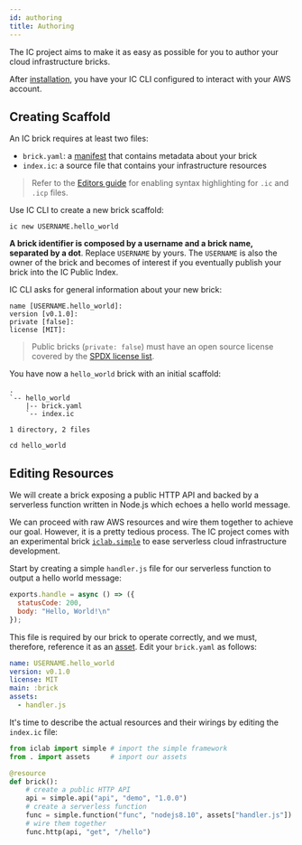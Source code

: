 ```yaml
---
id: authoring
title: Authoring
---
```


The IC project aims to make it as easy as possible for you to author
your cloud infrastructure bricks.

After [installation](start-installation.md), you have your IC CLI
configured to interact with your AWS account.

## Creating Scaffold

An IC brick requires at least two files:

- `brick.yaml`: a [manifest](api-manifest.md) that contains metadata about your brick
- `index.ic`: a source file that contains your infrastructure resources

> Refer to the [Editors guide](guide-editors.md) for enabling syntax
> highlighting for `.ic` and `.icp` files.

Use IC CLI to create a new brick scaffold:

```shell
ic new USERNAME.hello_world
```

**A brick identifier is composed by a username and a brick name,
separated by a dot**. Replace `USERNAME` by yours. The `USERNAME` is
also the owner of the brick and becomes of interest if you eventually
publish your brick into the IC Public Index.

IC CLI asks for general information about your new brick:

```shell
name [USERNAME.hello_world]:
version [v0.1.0]:
private [false]:
license [MIT]:
```

> Public bricks (`private: false`) must have an open source license
> covered by the [SPDX license list][spdx-licenses].

You have now a `hello_world` brick with an initial scaffold:

```shell
.
`-- hello_world
    |-- brick.yaml
    `-- index.ic

1 directory, 2 files
```

```shell
cd hello_world
```

## Editing Resources

We will create a brick exposing a public HTTP API and backed by a
serverless function written in Node.js which echoes a hello world
message.

We can proceed with raw AWS resources and wire them together to achieve
our goal. However, it is a pretty tedious process. The IC project comes
with an experimental brick [`iclab.simple`][iclabsimple-github] to ease 
serverless cloud infrastructure development.

Start by creating a simple `handler.js` file for our serverless function
to output a hello world message:

```js
exports.handle = async () => ({
  statusCode: 200,
  body: "Hello, World!\n"
});
```

This file is required by our brick to operate correctly, and we must,
therefore, reference it as an [asset](api-assets.md). Edit your
`brick.yaml` as follows:

```yaml
name: USERNAME.hello_world
version: v0.1.0
license: MIT
main: :brick
assets:
  - handler.js
```

It's time to describe the actual resources and their wirings by editing
the `index.ic` file:

```python
from iclab import simple # import the simple framework
from . import assets     # import our assets

@resource
def brick():
    # create a public HTTP API
    api = simple.api("api", "demo", "1.0.0")
    # create a serverless function
    func = simple.function("func", "nodejs8.10", assets["handler.js"])
    # wire them together
    func.http(api, "get", "/hello")
```

[spdx-licenses]: https://spdx.org/licenses/
[iclabsimple-github]: https://github.com/icdotdev/iclab.simple
